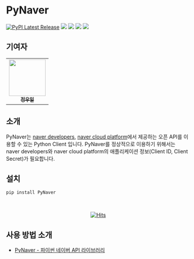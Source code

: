 # PyNaver

[![PyPI Latest Release](https://img.shields.io/pypi/v/pynaver.svg)](https://pypi.org/project/pynaver/)
![](https://img.shields.io/badge/python-3.8-blue.svg)
![](https://img.shields.io/badge/pandas-1.4.4-red.svg)
![](https://img.shields.io/badge/requests-2.28.1-yellow.svg)
![](https://img.shields.io/badge/api-naver-green.svg)

## 기여자

<div align="center">
    <table>
    <tr>
        <td align="center">
            <a href="https://github.com/wooiljeong">
            <img src="https://avatars.githubusercontent.com/u/38076110?v=4" width="100px;" alt=""/><br />
            <sub><b>정우일</b></sub></a><br />
        </td>
    </tr>
    </table>
</div>

## 소개

PyNaver는 [naver developers](https://developers.naver.com/), [naver cloud platform](https://www.ncloud.com/)에서 제공하는 오픈 API를 이용할 수 있는 Python Client 입니다. PyNaver를 정상적으로 이용하기 위해서는 naver developers와 naver cloud platform의 애플리케이션 정보(Client ID, Client Secret)가 필요합니다.

## 설치

```bash
pip install PyNaver
```

<br>

<div align=center>

[![Hits](https://hits.seeyoufarm.com/api/count/incr/badge.svg?url=https%3A%2F%2Fgithub.com%2FWooilJeong%2FPyNaver&count_bg=%2300CBFF&title_bg=%23555555&icon=&icon_color=%23E7E7E7&title=hits&edge_flat=false)](https://hits.seeyoufarm.com)

</div>

## 사용 방법 소개
- [PyNaver - 파이썬 네이버 API 라이브러리](https://wooiljeong.github.io/python/pynaver/)